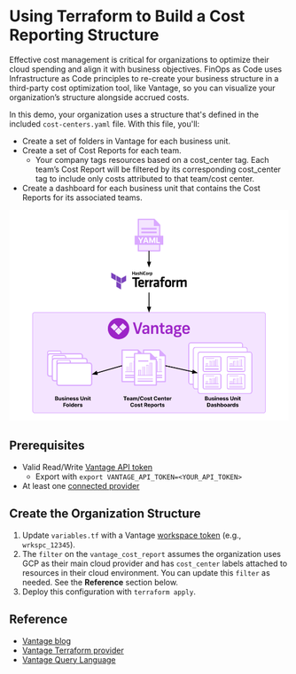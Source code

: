 # Using Terraform to Build a Cost Reporting Structure

Effective cost management is critical for organizations to optimize their cloud spending and align it with business objectives. FinOps as Code uses Infrastructure as Code principles to re-create your business structure in a third-party cost optimization tool, like Vantage, so you can visualize your organization’s structure alongside accrued costs. 

In this demo, your organization uses a structure that's defined in the included `cost-centers.yaml` file. With this file, you'll:

- Create a set of folders in Vantage for each business unit.
- Create a set of Cost Reports for each team.
  - Your company tags resources based on a cost_center tag. Each team’s Cost Report will be filtered by its corresponding cost_center tag to include only costs attributed to that team/cost center.
- Create a dashboard for each business unit that contains the Cost Reports for its associated teams.

![A diagram that starts with a YAML icon. YAML points to the Terraform logo. The Terraform logo has one arrow that points to the Vantage logo, which is in a box. Under the Vantage logo is an arrow that points to one set of three folder icons that say Business Unit Folders. Another arrow points to three report icons that say Team Cost/Center Cost Reports. A third arrow points to three dashboard icons that say Business Unit Dashboards.](/assets/terraform-cost-reporting.png)

## Prerequisites

- Valid Read/Write [Vantage API token](https://vantage.readme.io/reference/authentication)
  - Export with `export VANTAGE_API_TOKEN=<YOUR_API_TOKEN>`
- At least one [connected provider](https://www.vantage.sh/integrations/)

## Create the Organization Structure

1. Update `variables.tf` with a Vantage [workspace token](https://console.vantage.sh/settings/workspaces) (e.g., `wrkspc_12345`). 
2. The `filter` on the `vantage_cost_report` assumes the organization uses GCP as their main cloud provider and has `cost_center` labels attached to resources in their cloud environment. You can update this `filter` as needed. See the **Reference** section below.
3. Deploy this configuration with `terraform apply`.

## Reference

- [Vantage blog](https://www.vantage.sh/blog/terraform-cost-reports)
- [Vantage Terraform provider](https://registry.terraform.io/providers/vantage-sh/vantage/latest/docs)
- [Vantage Query Language](https://docs.vantage.sh/vql)
